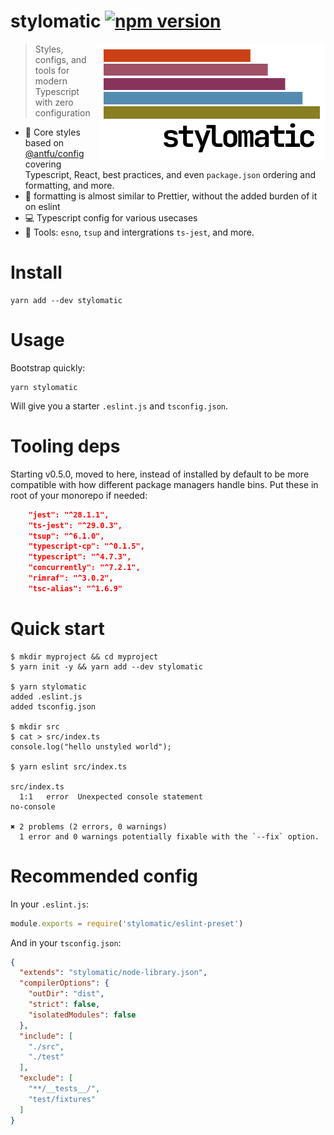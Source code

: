 # stylomatic [![npm version](https://img.shields.io/npm/v/stylomatic?style=flat)](https://npmjs.com/package/stylomatic)

<img src="media/stylomatic.png" width="363" align="right">

> Styles, configs, and tools for modern Typescript with zero configuration

* :lipstick: Core styles based on [@antfu/config](https://github.com/antfu/eslint-config) covering Typescript, React, best practices, and even `package.json` ordering and formatting, and more.
* :high_brightness: formatting is almost similar to Prettier, without the added burden of it on eslint
* :computer: Typescript config for various usecases
* :hammer: Tools: `esno`, `tsup` and intergrations `ts-jest`, and more.


# Install

```
yarn add --dev stylomatic
```

# Usage

Bootstrap quickly:

```
yarn stylomatic
```

Will give you a starter `.eslint.js` and `tsconfig.json`.

# Tooling deps

Starting v0.5.0, moved to here, instead of installed by default to be more compatible with how different package managers handle bins. Put these in root of your monorepo if needed:

```json
    "jest": "^28.1.1",
    "ts-jest": "^29.0.3",
    "tsup": "^6.1.0",
    "typescript-cp": "^0.1.5",
    "typescript": "^4.7.3",
    "concurrently": "^7.2.1",
    "rimraf": "^3.0.2",
    "tsc-alias": "^1.6.9"
```


# Quick start

```
$ mkdir myproject && cd myproject
$ yarn init -y && yarn add --dev stylomatic

$ yarn stylomatic
added .eslint.js
added tsconfig.json

$ mkdir src
$ cat > src/index.ts
console.log("hello unstyled world");

$ yarn eslint src/index.ts

src/index.ts
  1:1   error  Unexpected console statement                                       no-console

✖ 2 problems (2 errors, 0 warnings)
  1 error and 0 warnings potentially fixable with the `--fix` option.
```

# Recommended config

In your `.eslint.js`:

```js
module.exports = require('stylomatic/eslint-preset')
```

And in your `tsconfig.json`:

```json
{
  "extends": "stylomatic/node-library.json",
  "compilerOptions": {
    "outDir": "dist",
    "strict": false,
    "isolatedModules": false
  },
  "include": [
    "./src",
    "./test"
  ],
  "exclude": [
    "**/__tests__/",
    "test/fixtures"
  ]
}
```
